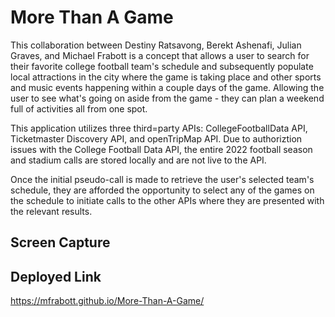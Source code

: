 # More Than A Game

This collaboration between Destiny Ratsavong, Berekt Ashenafi, Julian Graves, and Michael Frabott is a concept that allows a user to search for their favorite college football team's schedule and subsequently populate local attractions in the city where the game is taking place and other sports and music events happening within a couple days of the game. Allowing the user to see what's going on aside from the game - they can plan a weekend full of activities all from one spot. 

This application utilizes three third=party APIs: CollegeFootballData API, Ticketmaster Discovery API, and openTripMap API. Due to authoriztion issues with the College Football Data API, the entire 2022 football season and stadium calls are stored locally and are not live to the API.

Once the initial pseudo-call is made to retrieve the user's selected team's schedule, they are afforded the opportunity to select any of the games on the schedule to initiate calls to the other APIs where they are presented with the relevant results.


## Screen Capture



## Deployed Link

https://mfrabott.github.io/More-Than-A-Game/

